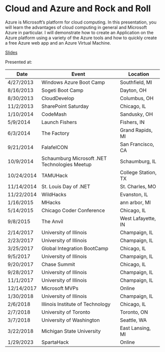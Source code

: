 # Cloud and Azure and Rock and Roll

Azure is Microsoft’s platform for cloud computing. In this presentation, you will learn the advantages of cloud computing in general and Microsoft Azure in particular. I will demonstrate how to create an Application on the Azure platform using a variety of the Azure tools and how to quickly create a free Azure web app and an Azure Virtual Machine.

[Slides](https://1drv.ms/p/s!AsEkrMBA7Ehw1a9wYTrFIekzMbIZCA?e=D1lAg7)

Presented at:

| Date       | Event                                         | Location             |
| ---------- | --------------------------------------------- | -------------------- |
| 4/27/2013  | Windows Azure Boot Camp                       | Southfield, MI      |
| 8/16/2013  | Sogeti Boot Camp                              | Dayton, OH          |
| 8/30/2013  | CloudDevelop                                  | Columbus, OH        |
| 11/2/2013  | SharePoint Saturday                           | Chicago, IL         |
| 1/10/2014  | CodeMash                                      | Sandusky, OH        |
| 5/9/2014   | Launch Fishers                                | Fishers, IN         |
| 6/3/2014   | The Factory                                   | Grand Rapids, MI    |
| 9/21/2014  | FalafelCON                                    | San Francisco, CA   |
| 10/9/2014  | Schaumburg Microsoft .NET Technologies Meetup | Schaumburg, IL      |
| 10/24/2014 | TAMUHack                                      | College Station, TX |
| 11/14/2014 | St. Louis Day of .NET                         | St. Charles, MO     |
| 11/22/2014 | WildHacks                                     | Evanston, IL        |
| 1/16/2015  | MHacks                                        | ann arbor, MI       |
| 5/14/2015  | Chicago Coder Conference                      | Chicago, IL         |
| 9/8/2015   | The Anvil                                     | West Lafayette, IN  |
| 2/14/2017  | University of Illinois                        | Champaign, IL       |
| 2/23/2017  | University of Illinois                        | Champaign, IL       |
| 3/25/2017  | Global Integration BootCamp                   | Chicago, IL         |
| 9/5/2017   | University of Illinois                        | Champaign, IL       |
| 9/20/2017  | Chase Summit                                  | Chicago, IL         |
| 9/28/2017  | University of Illinois                        | Champaign, IL       |
| 11/1/2017  | University of Illinois                        | Champaign, IL       |
| 12/14/2017 | Microsoft MVPs                                | Online               |
| 1/30/2018  | University of Illinois                        | Champaign, IL       |
| 2/6/2018   | Illinois Institute of Technology              | Chicago, IL         |
| 2/7/2018   | University of Toronto                         | Toronto, ON         |
| 3/7/2018   | University of Washington                      | Seattle, WA         |
| 3/22/2018  | Michigan State University                     | East Lansing, MI    |
| 1/29/2023  | SpartaHack                                    | Online               |
